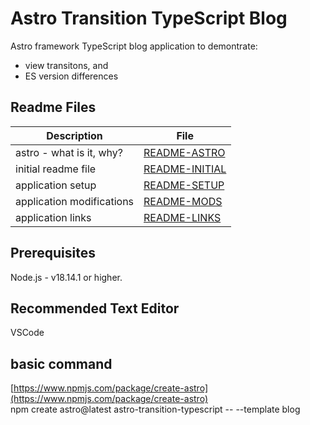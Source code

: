 # Astro Transition TypeScript Blog

Astro framework TypeScript blog application to demontrate:
- view transitons, and
- ES version differences

## Readme Files
| Description               | File                                         |
| ------------------------- | -------------                                |
| astro - what is it, why?  | [README-ASTRO](./README/README-ASTRO.md) |
| initial readme file       | [README-INITIAL](./README/README-INITIAL.md) |
| application setup         | [README-SETUP](./README/README-SETUP.md)     |
| application modifications | [README-MODS](./README/README-MODS.md)       |
| application links         | [README-LINKS](./README/README-LINKS.md)     |

## Prerequisites
Node.js - v18.14.1 or higher.

## Recommended Text Editor
VSCode

## basic command
[https://www.npmjs.com/package/create-astro](https://www.npmjs.com/package/create-astro)  
npm create astro@latest astro-transition-typescript -- --template blog

